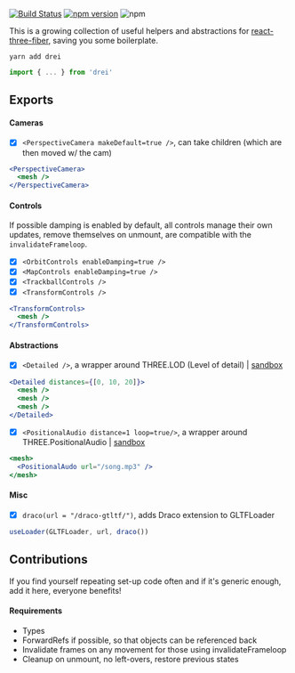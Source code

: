 [![Build Status](https://travis-ci.org/react-spring/drei.svg?branch=master)](https://travis-ci.org/react-spring/drei) [![npm version](https://badge.fury.io/js/drei.svg)](https://badge.fury.io/js/drei) ![npm](https://img.shields.io/npm/dt/drei.svg)

This is a growing collection of useful helpers and abstractions for [react-three-fiber](https://github.com/react-spring/react-three-fiber), saving you some boilerplate.

    yarn add drei

```jsx
import { ... } from 'drei'
```

## Exports

#### Cameras

- [x] `<PerspectiveCamera makeDefault=true />`, can take children (which are then moved w/ the cam)

```jsx
<PerspectiveCamera>
  <mesh />
</PerspectiveCamera>
```

#### Controls

If possible damping is enabled by default, all controls manage their own updates, remove themselves on unmount, are compatible with the `invalidateFrameloop`.

- [x] `<OrbitControls enableDamping=true />`
- [x] `<MapControls enableDamping=true />`
- [x] `<TrackballControls />`
- [x] `<TransformControls />`

```jsx
<TransformControls>
  <mesh />
</TransformControls>
```

#### Abstractions

- [x] `<Detailed />`, a wrapper around THREE.LOD (Level of detail) | [sandbox](https://codesandbox.io/s/r3f-drei-detailed-dep1v)

```jsx
<Detailed distances={[0, 10, 20]}>
  <mesh />
  <mesh />
  <mesh />
</Detailed>
```

- [x] `<PositionalAudio distance=1 loop=true/>`, a wrapper around THREE.PositionalAudio | [sandbox](https://codesandbox.io/s/r3f-drei-positionalaudio-yi1o0)

```jsx
<mesh>
  <PositionalAudo url="/song.mp3" />
</mesh>
```

#### Misc

- [x] `draco(url = "/draco-gtltf/")`, adds Draco extension to GLTFLoader

```jsx
useLoader(GLTFLoader, url, draco())
```

## Contributions

If you find yourself repeating set-up code often and if it's generic enough, add it here, everyone benefits!

#### Requirements

- Types
- ForwardRefs if possible, so that objects can be referenced back
- Invalidate frames on any movement for those using invalidateFrameloop
- Cleanup on unmount, no left-overs, restore previous states
